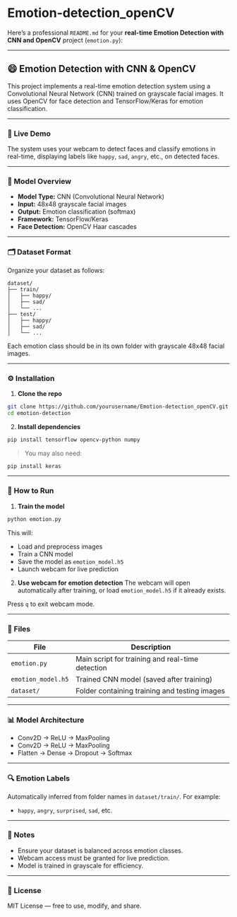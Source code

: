 # Emotion-detection_openCV
Here’s a professional `README.md` for your **real-time Emotion Detection with CNN and OpenCV** project (`emotion.py`):

---

## 😄 Emotion Detection with CNN & OpenCV

This project implements a real-time emotion detection system using a Convolutional Neural Network (CNN) trained on grayscale facial images. It uses OpenCV for face detection and TensorFlow/Keras for emotion classification.

---

### 📸 Live Demo

The system uses your webcam to detect faces and classify emotions in real-time, displaying labels like `happy`, `sad`, `angry`, etc., on detected faces.

---

### 🧠 Model Overview

* **Model Type:** CNN (Convolutional Neural Network)
* **Input:** 48x48 grayscale facial images
* **Output:** Emotion classification (softmax)
* **Framework:** TensorFlow/Keras
* **Face Detection:** OpenCV Haar cascades

---

### 🗂 Dataset Format

Organize your dataset as follows:

```
dataset/
├── train/
│   ├── happy/
│   ├── sad/
│   └── ...
├── test/
│   ├── happy/
│   ├── sad/
│   └── ...
```

Each emotion class should be in its own folder with grayscale 48x48 facial images.

---

### ⚙️ Installation

1. **Clone the repo**

```bash
git clone https://github.com/yourusername/Emotion-detection_openCV.git
cd emotion-detection
```

2. **Install dependencies**

```bash
pip install tensorflow opencv-python numpy
```

> You may also need:

```bash
pip install keras
```

---

### 🚀 How to Run

1. **Train the model**

```bash
python emotion.py
```

This will:

* Load and preprocess images
* Train a CNN model
* Save the model as `emotion_model.h5`
* Launch webcam for live prediction

2. **Use webcam for emotion detection**
   The webcam will open automatically after training, or load `emotion_model.h5` if it already exists.

Press `q` to exit webcam mode.

---

### 📁 Files

| File               | Description                                      |
| ------------------ | ------------------------------------------------ |
| `emotion.py`       | Main script for training and real-time detection |
| `emotion_model.h5` | Trained CNN model (saved after training)         |
| `dataset/`         | Folder containing training and testing images    |

---

### 📊 Model Architecture

* Conv2D → ReLU → MaxPooling
* Conv2D → ReLU → MaxPooling
* Flatten → Dense → Dropout → Softmax

---

### 🔍 Emotion Labels

Automatically inferred from folder names in `dataset/train/`. For example:

* `happy`, `angry`, `surprised`, `sad`, etc.

---

### 📌 Notes

* Ensure your dataset is balanced across emotion classes.
* Webcam access must be granted for live prediction.
* Model is trained in grayscale for efficiency.

---

### 📄 License

MIT License — free to use, modify, and share.



